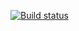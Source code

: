 [![Build status](https://ci.appveyor.com/api/projects/status/5fip026nkux47416?svg=true)](https://ci.appveyor.com/project/Alexander43884/behaviourdrivendevelopment)
